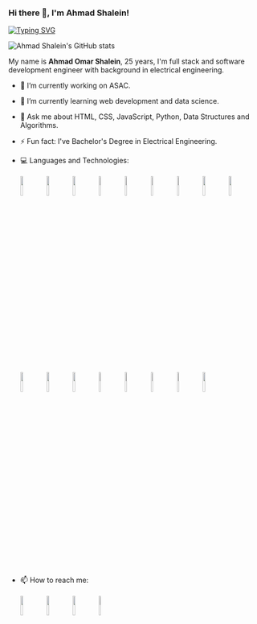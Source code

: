 ### Hi there 👋, I'm Ahmad Shalein!
[![Typing SVG](https://readme-typing-svg.herokuapp.com?multiline=true&width=500&lines=Full+stack+and+sofware+development+engineer.++++++++++)](https://git.io/typing-svg)
<!-- --- -->
![Ahmad Shalein's GitHub stats](https://github-readme-stats.vercel.app/api?username=AhmadShalein&show_icons=true&hide_border=true&theme=great-gatsby)
<!-- ![Ahmad Shalein's Top Languages Card](https://github-readme-stats.vercel.app/api/top-langs/?username=AhmadShalein) -->
<!-- ![Ahmad Shalein's Top Languages Card](https://github-readme-stats.vercel.app/api/top-langs/?username=AhmadShalein&layout=compact&theme=chartreuse-dark) -->
<!-- --- -->
My name is **Ahmad Omar Shalein**, 25 years, I'm full stack and software development engineer with background in electrical engineering.

- 🔭 I’m currently working on ASAC.

- 🌱 I’m currently learning web development and data science.
<!-- - 👯 I’m looking to collaborate on ...

- 🤔 I’m looking for help with ... -->

- 💬 Ask me about HTML, CSS, JavaScript, Python, Data Structures and Algorithms.

- ⚡ Fun fact: I've Bachelor's Degree in Electrical Engineering.

- 💻 Languages and Technologies: <br> <br> <img width="10%" src="https://www.vectorlogo.zone/logos/w3_html5/w3_html5-ar21.svg"> <img width="10%" src="https://www.vectorlogo.zone/logos/netlifyapp_watercss/netlifyapp_watercss-official.svg"> <img width="10%" src="https://www.vectorlogo.zone/logos/javascript/javascript-ar21.svg"> <img width="10%" width="10%" src="https://www.vectorlogo.zone/logos/python/python-horizontal.svg"> <img width="10%" src="https://www.vectorlogo.zone/logos/jquery/jquery-ar21.svg"> <img width="10%" src="https://www.vectorlogo.zone/logos/nodemonio/nodemonio-ar21.svg"> <img width="10%" src="https://www.vectorlogo.zone/logos/reactjs/reactjs-ar21.svg"> <img width="10%" src="https://upload.vectorlogo.zone/logos/nextjs/images/2d3864ef-00e0-4026-ab1d-30e4a98e2899.svg"> <img width="10%" src="https://www.vectorlogo.zone/logos/nodejs/nodejs-ar21.svg"> <img width="10%" src="https://www.vectorlogo.zone/logos/netlify/netlify-ar21.svg"> <img width="10%" src="https://www.vectorlogo.zone/logos/mongodb/mongodb-ar21.svg"> <img width="10%" src="https://www.vectorlogo.zone/logos/heroku/heroku-ar21.svg"> <img width="10%" src="https://www.vectorlogo.zone/logos/numpy/numpy-ar21.svg"> <img width="10%" src="https://www.vectorlogo.zone/logos/usepanda/usepanda-ar21.svg"> <img width="10%" src="https://www.vectorlogo.zone/logos/sqlite/sqlite-ar21.svg"> <img width="10%" src="https://www.vectorlogo.zone/logos/postgresql/postgresql-ar21.svg"> <img width="10%" src="https://www.vectorlogo.zone/logos/djangoproject/djangoproject-ar21.svg">

- 📫 How to reach me: <br> <br> <a href="https://github.com/AhmadShalein"><img width="10%" src="https://www.vectorlogo.zone/logos/github/github-ar21.svg"></a> <a href="https://www.linkedin.com/in/ahmad-shalein/"><img width="10%" src="https://www.vectorlogo.zone/logos/linkedin/linkedin-ar21.svg"></a> <a href="https://www.facebook.com/Ahmad.O.Shalein"><img width="10%" src="https://www.vectorlogo.zone/logos/facebook/facebook-ar21.svg"></a> <a href="ahmadshalein.gmail.com"><img width="10%" src="https://www.vectorlogo.zone/logos/gmail/gmail-ar21.svg"></a>

<!-- - 😄 Pronouns: ... -->
